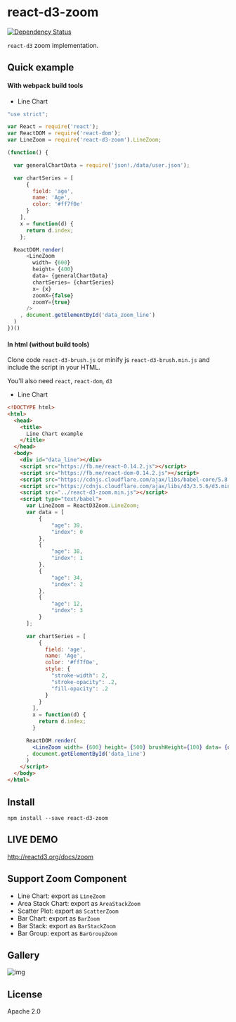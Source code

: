 # react-d3-zoom

[![Dependency Status](https://gemnasium.com/react-d3/react-d3-zoom.svg)](https://gemnasium.com/react-d3/react-d3-zoom)

`react-d3` zoom implementation.

## Quick example

#### With webpack build tools

- Line Chart

```js
"use strict";

var React = require('react');
var ReactDOM = require('react-dom');
var LineZoom = require('react-d3-zoom').LineZoom;

(function() {

  var generalChartData = require('json!./data/user.json');

  var chartSeries = [
      {
        field: 'age',
        name: 'Age',
        color: '#ff7f0e'
      }
    ],
    x = function(d) {
      return d.index;
    };

  ReactDOM.render(
      <LineZoom
        width= {600}
        height= {400}
        data= {generalChartData}
        chartSeries= {chartSeries}
        x= {x}
        zoomX={false}
        zoomY={true}
      />
    , document.getElementById('data_zoom_line')
  )
})()

```

#### In html (without build tools)


Clone code `react-d3-brush.js` or minify js `react-d3-brush.min.js` and include the script in your HTML.

You'll also need `react`, `react-dom`, `d3`

- Line Chart

```html
<!DOCTYPE html>
<html>
  <head>
    <title>
      Line Chart example
    </title>
  </head>
  <body>
    <div id="data_line"></div>
    <script src="https://fb.me/react-0.14.2.js"></script>
    <script src="https://fb.me/react-dom-0.14.2.js"></script>
    <script src="https://cdnjs.cloudflare.com/ajax/libs/babel-core/5.8.23/browser.min.js"></script>
    <script src="https://cdnjs.cloudflare.com/ajax/libs/d3/3.5.6/d3.min.js"></script>
    <script src="../react-d3-zoom.min.js"></script>
    <script type="text/babel">
      var LineZoom = ReactD3Zoom.LineZoom;
      var data = [
          {
              "age": 39,
              "index": 0
          },
          {
              "age": 38,
              "index": 1
          },
          {
              "age": 34,
              "index": 2
          },
          {
              "age": 12,
              "index": 3
          }
      ];

      var chartSeries = [
          {
            field: 'age',
            name: 'Age',
            color: '#ff7f0e',
            style: {
              "stroke-width": 2,
              "stroke-opacity": .2,
              "fill-opacity": .2
            }
          }
        ],
        x = function(d) {
          return d.index;
        }

      ReactDOM.render(
        <LineZoom width= {600} height= {500} brushHeight={100} data= {data} chartSeries= {chartSeries} x= {x} />
      , document.getElementById('data_line')
      )
    </script>
  </body>
</html>

```

## Install

```
npm install --save react-d3-zoom
```

## LIVE DEMO

http://reactd3.org/docs/zoom

## Support Zoom Component

- Line Chart: export as `LineZoom`
- Area Stack Chart: export as `AreaStackZoom`
- Scatter Plot: export as `ScatterZoom`
- Bar Chart: export as `BarZoom`
- Bar Stack: export as `BarStackZoom`
- Bar Group: export as `BarGroupZoom`

## Gallery

![img](http://www.reactd3.org/img/zoom/cover.png)

## License

Apache 2.0
